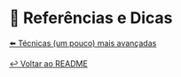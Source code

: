 # 📑 Referências e Dicas


[⬅️ Técnicas (um pouco) mais avançadas](avancadas.md)

[↩️ Voltar ao README ](README.md)
